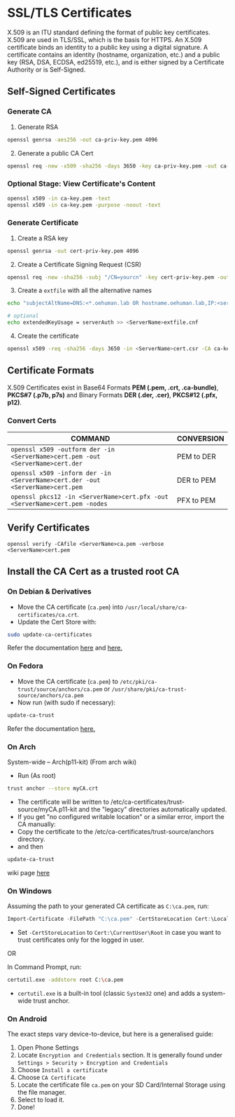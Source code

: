 # SSL/TLS Certificates

X.509 is an ITU standard defining the format of public key certificates. X.509 are used in TLS/SSL, which is the basis for HTTPS. An X.509 certificate binds an identity to a public key using a digital signature. A certificate contains an identity (hostname, organization, etc.) and a public key (RSA, DSA, ECDSA, ed25519, etc.), and is either signed by a Certificate Authority or is Self-Signed.

## Self-Signed Certificates

### Generate CA
1. Generate RSA
```bash
openssl genrsa -aes256 -out ca-priv-key.pem 4096
```
2. Generate a public CA Cert
```bash
openssl req -new -x509 -sha256 -days 3650 -key ca-priv-key.pem -out ca-key.pem
```

### Optional Stage: View Certificate's Content
```bash
openssl x509 -in ca-key.pem -text
openssl x509 -in ca-key.pem -purpose -noout -text
```

### Generate Certificate
1. Create a RSA key
```bash
openssl genrsa -out cert-priv-key.pem 4096
```
2. Create a Certificate Signing Request (CSR)
```bash
openssl req -new -sha256 -subj "/CN=yourcn" -key cert-priv-key.pem -out <ServerName>cert.csr
```
3. Create a `extfile` with all the alternative names
```bash
echo "subjectAltName=DNS:<*.oehuman.lab OR hostname.oehuman.lab,IP:<server IP>" >> <ServerName>extfile.cnf
```
```bash
# optional
echo extendedKeyUsage = serverAuth >> <ServerName>extfile.cnf
```
4. Create the certificate
```bash
openssl x509 -req -sha256 -days 3650 -in <ServerName>cert.csr -CA ca-key.pem -CAkey ca-priv-key.pem -out <ServerName>cert.pem -extfile <ServerName>extfile.cnf -CAcreateserial
```

## Certificate Formats

X.509 Certificates exist in Base64 Formats **PEM (.pem, .crt, .ca-bundle)**, **PKCS#7 (.p7b, p7s)** and Binary Formats **DER (.der, .cer)**, **PKCS#12 (.pfx, p12)**.

### Convert Certs

COMMAND | CONVERSION
---|---
`openssl x509 -outform der -in <ServerName>cert.pem -out <ServerName>cert.der` | PEM to DER
`openssl x509 -inform der -in <ServerName>cert.der -out <ServerName>cert.pem` | DER to PEM
`openssl pkcs12 -in <ServerName>cert.pfx -out <ServerName>cert.pem -nodes` | PFX to PEM

## Verify Certificates
`openssl verify -CAfile <ServerName>ca.pem -verbose <ServerName>cert.pem`

## Install the CA Cert as a trusted root CA

### On Debian & Derivatives
- Move the CA certificate (`ca.pem`) into `/usr/local/share/ca-certificates/ca.crt`.
- Update the Cert Store with:
```bash
sudo update-ca-certificates
```

Refer the documentation [here](https://wiki.debian.org/Self-Signed_Certificate) and [here.](https://manpages.debian.org/buster/ca-certificates/update-ca-certificates.8.en.html)

### On Fedora
- Move the CA certificate (`ca.pem`) to `/etc/pki/ca-trust/source/anchors/ca.pem` or `/usr/share/pki/ca-trust-source/anchors/ca.pem`
- Now run (with sudo if necessary):
```bash
update-ca-trust
```

Refer the documentation [here.](https://docs.fedoraproject.org/en-US/quick-docs/using-shared-system-certificates/)
### On Arch
System-wide – Arch(p11-kit)
(From arch wiki)
- Run (As root)
```bash
trust anchor --store myCA.crt
```
- The certificate will be written to /etc/ca-certificates/trust-source/myCA.p11-kit and the "legacy" directories automatically updated.
- If you get "no configured writable location" or a similar error, import the CA manually:
- Copy the certificate to the /etc/ca-certificates/trust-source/anchors directory.
- and then
```bash 
update-ca-trust
```
wiki page  [here](https://wiki.archlinux.org/title/User:Grawity/Adding_a_trusted_CA_certificate)

### On Windows

Assuming the path to your generated CA certificate as `C:\ca.pem`, run:
```powershell
Import-Certificate -FilePath "C:\ca.pem" -CertStoreLocation Cert:\LocalMachine\Root
```
- Set `-CertStoreLocation` to `Cert:\CurrentUser\Root` in case you want to trust certificates only for the logged in user.

OR

In Command Prompt, run:
```sh
certutil.exe -addstore root C:\ca.pem
```

- `certutil.exe` is a built-in tool (classic `System32` one) and adds a system-wide trust anchor.

### On Android

The exact steps vary device-to-device, but here is a generalised guide:
1. Open Phone Settings
2. Locate `Encryption and Credentials` section. It is generally found under `Settings > Security > Encryption and Credentials`
3. Choose `Install a certificate`
4. Choose `CA Certificate`
5. Locate the certificate file `ca.pem` on your SD Card/Internal Storage using the file manager.
6. Select to load it.
7. Done!
